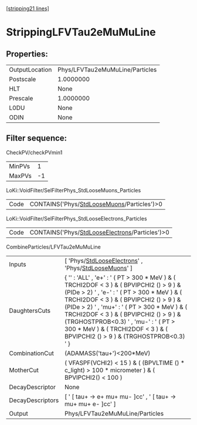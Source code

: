 [[stripping21 lines]](./stripping21-index)

# StrippingLFVTau2eMuMuLine

## Properties:

|                |                                 |
|----------------|---------------------------------|
| OutputLocation | Phys/LFVTau2eMuMuLine/Particles |
| Postscale      | 1.0000000                       |
| HLT            | None                            |
| Prescale       | 1.0000000                       |
| L0DU           | None                            |
| ODIN           | None                            |

## Filter sequence:

CheckPV/checkPVmin1

|        |     |
|--------|-----|
| MinPVs | 1   |
| MaxPVs | -1  |

LoKi::VoidFilter/SelFilterPhys_StdLooseMuons_Particles

|      |                                                                                            |
|------|--------------------------------------------------------------------------------------------|
| Code | CONTAINS('Phys/[StdLooseMuons](./stripping21-commonparticles-stdloosemuons)/Particles')\>0 |

LoKi::VoidFilter/SelFilterPhys_StdLooseElectrons_Particles

|      |                                                                                                    |
|------|----------------------------------------------------------------------------------------------------|
| Code | CONTAINS('Phys/[StdLooseElectrons](./stripping21-commonparticles-stdlooseelectrons)/Particles')\>0 |

CombineParticles/LFVTau2eMuMuLine

|                  |                                                                                                                                                                                                                                                                                                                                                                                                                    |
|------------------|--------------------------------------------------------------------------------------------------------------------------------------------------------------------------------------------------------------------------------------------------------------------------------------------------------------------------------------------------------------------------------------------------------------------|
| Inputs           | [ 'Phys/[StdLooseElectrons](./stripping21-commonparticles-stdlooseelectrons)' , 'Phys/[StdLooseMuons](./stripping21-commonparticles-stdloosemuons)' ]                                                                                                                                                                                                                                                            |
| DaughtersCuts    | { '' : 'ALL' , 'e+' : ' ( PT \> 300 \* MeV ) & ( TRCHI2DOF \< 3 ) & ( BPVIPCHI2 () \> 9 ) & (PIDe \> 2) ' , 'e-' : ' ( PT \> 300 \* MeV ) & ( TRCHI2DOF \< 3 ) & ( BPVIPCHI2 () \> 9 ) & (PIDe \> 2) ' , 'mu+' : ' ( PT \> 300 \* MeV ) & ( TRCHI2DOF \< 3 ) & ( BPVIPCHI2 () \> 9 ) & (TRGHOSTPROB\<0.3) ' , 'mu-' : ' ( PT \> 300 \* MeV ) & ( TRCHI2DOF \< 3 ) & ( BPVIPCHI2 () \> 9 ) & (TRGHOSTPROB\<0.3) ' } |
| CombinationCut   | (ADAMASS('tau+')\<200\*MeV)                                                                                                                                                                                                                                                                                                                                                                                        |
| MotherCut        | ( VFASPF(VCHI2) \< 15 ) & ( (BPVLTIME () \* c_light) \> 100 \* micrometer ) & ( BPVIPCHI2() \< 100 )                                                                                                                                                                                                                                                                                                               |
| DecayDescriptor  | None                                                                                                                                                                                                                                                                                                                                                                                                               |
| DecayDescriptors | [ ' [ tau+ -\> e+ mu+ mu- ]cc' , ' [ tau+ -\> mu+ mu+ e- ]cc' ]                                                                                                                                                                                                                                                                                                                                              |
| Output           | Phys/LFVTau2eMuMuLine/Particles                                                                                                                                                                                                                                                                                                                                                                                    |
